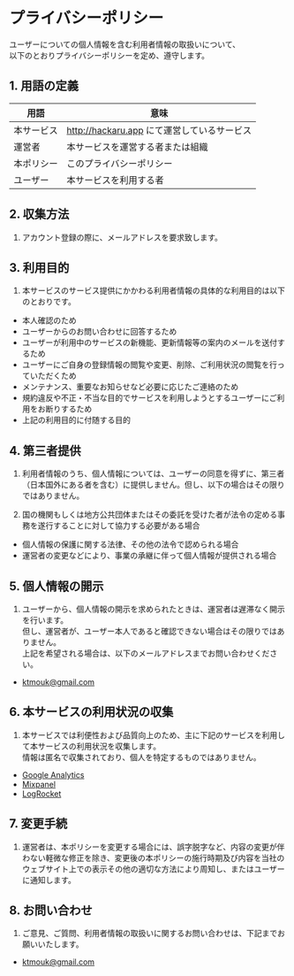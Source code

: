 # プライバシーポリシー

ユーザーについての個人情報を含む利用者情報の取扱いについて、  
以下のとおりプライバシーポリシーを定め、遵守します。


## 1. 用語の定義

|  用語  |  意味  |
| ---- | ---- |
|  本サービス |  http://hackaru.app にて運営しているサービス  |
|  運営者 |  本サービスを運営する者または組織  |
|  本ポリシー |  このプライバシーポリシー  |
|  ユーザー  |  本サービスを利用する者  |

## 2. 収集方法

1. アカウント登録の際に、メールアドレスを要求致します。

## 3. 利用目的

1. 本サービスのサービス提供にかかわる利用者情報の具体的な利用目的は以下のとおりです。

  - 本人確認のため
  - ユーザーからのお問い合わせに回答するため
  - ユーザーが利用中のサービスの新機能、更新情報等の案内のメールを送付するため
  - ユーザーにご自身の登録情報の閲覧や変更、削除、ご利用状況の閲覧を行っていただくため
  - メンテナンス、重要なお知らせなど必要に応じたご連絡のため
  - 規約違反や不正・不当な目的でサービスを利用しようとするユーザーにご利用をお断りするため
  - 上記の利用目的に付随する目的

## 4. 第三者提供

1. 利用者情報のうち、個人情報については、ユーザーの同意を得ずに、第三者（日本国外にある者を含む）に提供しません。但し、以下の場合はその限りではありません。

  1. 国の機関もしくは地方公共団体またはその委託を受けた者が法令の定める事務を遂行することに対して協力する必要がある場合
  -  個人情報の保護に関する法律、その他の法令で認められる場合
  -  運営者の変更などにより、事業の承継に伴って個人情報が提供される場合

## 5. 個人情報の開示

1. ユーザーから、個人情報の開示を求められたときは、運営者は遅滞なく開示を行います。  
但し、運営者が、ユーザー本人であると確認できない場合はその限りではありません。  
上記を希望される場合は、以下のメールアドレスまでお問い合わせください。

  - ktmouk@gmail.com

## 6. 本サービスの利用状況の収集

1. 本サービスでは利便性および品質向上のため、主に下記のサービスを利用して本サービスの利用状況を収集します。  
情報は匿名で収集されており、個人を特定するものではありません。

- [Google Analytics](https://www.google.com/intl/ja/policies/privacy/partners)
- [Mixpanel](https://mixpanel.com)
- [LogRocket](https://logrocket.com)


## 7. 変更手続

1. 運営者は、本ポリシーを変更する場合には、誤字脱字など、内容の変更が伴わない軽微な修正を除き、変更後の本ポリシーの施行時期及び内容を当社のウェブサイト上での表示その他の適切な方法により周知し、またはユーザーに通知します。


## 8. お問い合わせ

1. ご意見、ご質問、利用者情報の取扱いに関するお問い合わせは、下記までお願いいたします。

  - ktmouk@gmail.com
